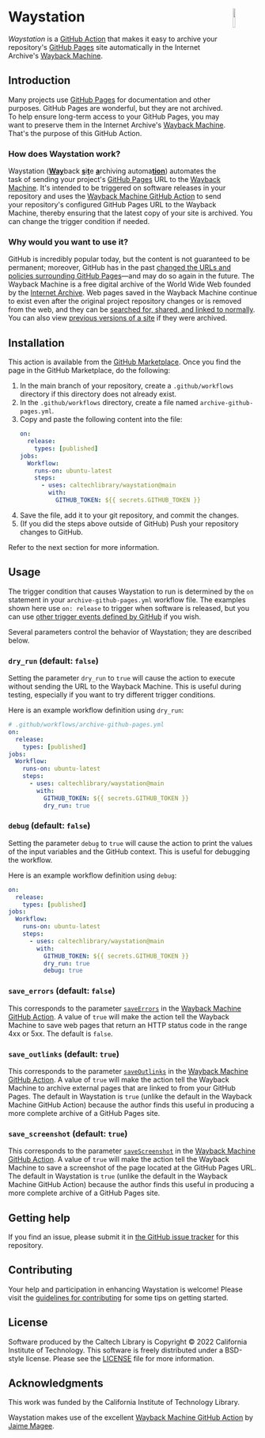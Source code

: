 # Waystation<img width="10%" align="right" src="https://github.com/caltechlibrary/waystation/blob/main/.graphics/camera.svg"/>

_Waystation_ is a [GitHub Action](https://docs.github.com/actions) that makes it easy to archive your repository's [GitHub Pages](https://docs.github.com/en/pages) site automatically in the Internet Archive's [Wayback Machine](https://web.archive.org).


## Introduction

Many projects use [GitHub Pages](https://docs.github.com/en/pages) for documentation and other purposes. GitHub Pages are wonderful, but they are not archived. To help ensure long-term access to your GitHub Pages, you may want to preserve them in the Internet Archive's [Wayback Machine](https://web.archive.org). That's the purpose of this GitHub Action.

### How does Waystation work?

Waystation (<ins><b>Way</b></ins>back <ins><b>s</b></ins>i<ins><b>t</b></ins>e <ins><b>a</b></ins>rchiving automa<ins><b>tion</b></ins>) automates the task of sending your project's [GitHub Pages](https://docs.github.com/en/pages) URL to the [Wayback Machine](https://web.archive.org). It's intended to be triggered on software releases in your repository and uses the [Wayback Machine GitHub Action](https://github.com/marketplace/actions/wayback-machine) to send your repository's configured GitHub Pages URL to the Wayback Machine, thereby ensuring that the latest copy of your site is archived. You can change the trigger condition if needed.

### Why would you want to use it?

GitHub is incredibly popular today, but the content is not guaranteed to be permanent; moreover, GitHub has in the past [changed the URLs and policies surrounding GitHub Pages](https://ws-dl.blogspot.com/2022/03/2022-03-30-github-is-not-archive-github.html)—and may do so again in the future. The Wayback Machine is a free digital archive of the World Wide Web founded by the [Internet Archive](https://en.wikipedia.org/wiki/Internet_Archive). Web pages saved in the Wayback Machine continue to exist even after the original project repository changes or is removed from the web, and they can be [searched for, shared, and linked to normally](https://help.archive.org/help/using-the-wayback-machine/). You can also view [previous versions of a site](https://archive.org/web/) if they were archived.


## Installation

This action is available from the [GitHub Marketplace](https://github.com/marketplace?type=&verification=&query=waystation). Once you find the page in the GitHub Marketplace, do the following:

1. In the main branch of your repository, create a `.github/workflows` directory if this directory does not already exist.
2. In the `.github/workflows` directory, create a file named `archive-github-pages.yml`.
3. Copy and paste the following content into the file:
    ```yaml
    on:
      release:
        types: [published]
    jobs:
      Workflow:
        runs-on: ubuntu-latest
        steps:
          - uses: caltechlibrary/waystation@main
            with:
              GITHUB_TOKEN: ${{ secrets.GITHUB_TOKEN }}
    ```
4. Save the file, add it to your git repository, and commit the changes.
5. (If you did the steps above outside of GitHub) Push your repository changes to GitHub.

Refer to the next section for more information.


## Usage

The trigger condition that causes Waystation to run is determined by the `on` statement in your `archive-github-pages.yml` workflow file. The examples shown here use `on: release` to trigger when software is released, but you can use [other trigger events defined by GitHub](https://docs.github.com/en/actions/using-workflows/events-that-trigger-workflows) if you wish.

Several parameters control the behavior of Waystation; they are described below.


### `dry_run` (default: `false`)

Setting the parameter `dry_run` to `true` will cause the action to execute without sending the URL to the Wayback Machine. This is useful during testing, especially if you want to try different trigger conditions.

Here is an example workflow definition using `dry_run`:

```yaml
# .github/workflows/archive-github-pages.yml
on:
  release:
    types: [published]
jobs:
  Workflow:
    runs-on: ubuntu-latest
    steps:
      - uses: caltechlibrary/waystation@main
        with:
          GITHUB_TOKEN: ${{ secrets.GITHUB_TOKEN }}
          dry_run: true
```


### `debug` (default: `false`)

Setting the parameter `debug` to `true` will cause the action to print the values of the input variables
and the GitHub context. This is useful for debugging the workflow.

Here is an example workflow definition using `debug`:

```yaml
on:
  release:
    types: [published]
jobs:
  Workflow:
    runs-on: ubuntu-latest
    steps:
      - uses: caltechlibrary/waystation@main
        with:
          GITHUB_TOKEN: ${{ secrets.GITHUB_TOKEN }}
          dry_run: true
          debug: true
```


### `save_errors` (default: `false`)

This corresponds to the parameter [`saveErrors`](https://github.com/JamieMagee/wayback#saveerrors) in the [Wayback Machine GitHub Action](https://github.com/marketplace/actions/wayback-machine). A value of `true` will make the action tell the Wayback Machine to save web pages that return an HTTP status code in the range 4xx or 5xx. The default is `false`.


### `save_outlinks` (default: `true`)

This corresponds to the parameter [`saveOutlinks`](https://github.com/JamieMagee/wayback#saveOutlinks) in the [Wayback Machine GitHub Action](https://github.com/marketplace/actions/wayback-machine). A value of `true` will make the action tell the Wayback Machine to archive external pages that are linked to from your GitHub Pages. The default in Waystation is `true` (unlike the default in the Wayback Machine GitHub Action) because the author finds this useful in producing a more complete archive of a GitHub Pages site.


### `save_screenshot` (default: `true`)

This corresponds to the parameter [`saveScreenshot`](https://github.com/JamieMagee/wayback#saveScreenshot) in the [Wayback Machine GitHub Action](https://github.com/marketplace/actions/wayback-machine). A value of `true` will make the action tell the Wayback Machine to save a screenshot of the page located at the GitHub Pages URL. The default in Waystation is `true` (unlike the default in the Wayback Machine GitHub Action) because the author finds this useful in producing a more complete archive of a GitHub Pages site.



## Getting help

If you find an issue, please submit it in [the GitHub issue tracker](https://github.com/caltechlibrary/waystation/issues) for this repository.


## Contributing

Your help and participation in enhancing Waystation is welcome!  Please visit the [guidelines for contributing](CONTRIBUTING.md) for some tips on getting started.


## License

Software produced by the Caltech Library is Copyright © 2022 California Institute of Technology.  This software is freely distributed under a BSD-style license.  Please see the [LICENSE](LICENSE) file for more information.


## Acknowledgments

This work was funded by the California Institute of Technology Library.

Waystation makes use of the excellent [Wayback Machine GitHub Action](https://github.com/marketplace/actions/wayback-machine) by [Jaime Magee](https://github.com/JamieMagee).
